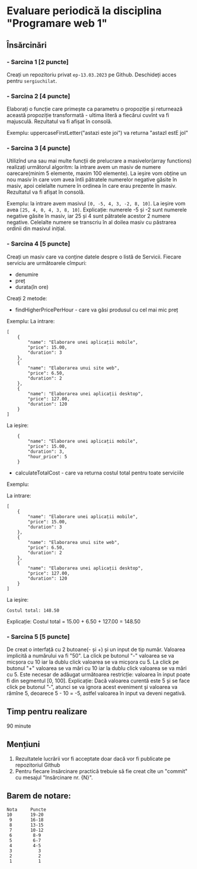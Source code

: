 # Evaluare periodică la disciplina "Programare web 1"

## Însărcinări
### - Sarcina 1 **[2 puncte]** 

Creați un repozitoriu privat `ep-13.03.2023` pe Github. Deschideți acces pentru `sergiuchilat`.


### - Sarcina 2 **[4 puncte]**

Elaborați o funcție care primește ca parametru o propoziție și returnează această propoziție transformată - ultima literă a fiecărui cuvînt va fi majusculă. Rezultatul va fi afișat în consolă.

Exemplu: uppercaseFirstLetter("astazi este joi") va returna "astazI estE joI" 

### - Sarcina 3 **[4 puncte]**

Utilizînd una sau mai multe funcții de prelucrare a masivelor(array functions) realizați următorul algoritm: la intrare avem un masiv de numere oarecare(minim 5 elemente, maxim 100 elemente). La ieșire vom obține un nou masiv în care vom avea întîi pătratele numerelor negative găsite în masiv, apoi celelalte numere în ordinea în care erau prezente în masiv.
Rezultatul va fi afișat în consolă.

Exemplu: la intrare avem masivul `[0, -5, 4, 3, -2, 8, 10]`. La ieșire vom avea `[25, 4, 0, 4, 3, 8, 10]`. Explicație: numerele -5 și -2 sunt numerele negative găsite în masiv, iar 25 și 4 sunt pătratele acestor 2 numere negative. Celelalte numere se transcriu în al doilea masiv cu păstrarea ordinii din masivul inițial.

### - Sarcina 4 **[5 puncte]**

Creați un masiv care va conține datele despre o listă de Servicii. Fiecare serviciu are următoarele cîmpuri:
- denumire
- preț
- durata(în ore)

Creați 2 metode:
- findHigherPricePerHour - care va găsi produsul cu cel mai mic preț

Exemplu:
La intrare:
```
[
    {
        "name": "Elaborare unei aplicații mobile",
        "price": 15.00,
        "duration": 3
    },
    {
        "name": "Elaborarea unui site web",
        "price": 6.50,
        "duration": 2
    },
    {
        "name": "Elaborarea unei aplicații desktop",
        "price": 127.00,
        "duration": 120
    }
]
```

La ieșire:
```
    {
        "name": "Elaborare unei aplicații mobile",
        "price": 15.00,
        "duration": 3,
        "hour_price": 5
    }
```


- calculateTotalCost - care va returna costul total pentru toate serviciile

Exemplu:

La intrare:
```
[
    {
        "name": "Elaborare unei aplicații mobile",
        "price": 15.00,
        "duration": 3
    },
    {
        "name": "Elaborarea unui site web",
        "price": 6.50,
        "duration": 2
    },
    {
        "name": "Elaborarea unei aplicații desktop",
        "price": 127.00,
        "duration": 120
    }
]
```

La ieșire:

`Costul total: 148.50`

Explicație:
Costul total = 15.00 + 6.50 + 127.00 = 148.50 


### - Sarcina 5 **[5 puncte]**

De creat o interfață cu 2 butoane(- și +) și un input de tip număr.
Valoarea implicită a numărului va fi "50".
La click pe butonul "-" valoarea se va micșora cu 10 iar la dublu click valoarea se va micșora cu 5.
La click pe butonul "+" valoarea se va mări cu 10 iar la dublu click valoarea se va mări cu 5.
Este necesar de adăugat următoarea restricție: valoarea în input poate fi din segmentul [0, 100].
Explicație: Dacă valoarea curentă este 5 și se face click pe butonul ”-”, atunci se va ignora acest eveniment și valoarea va rămîne 5, deoarece 5 - 10 = -5, astfel valoarea în input va deveni negativă.

## Timp pentru realizare 
90 minute

## Mențiuni
1. Rezultatele lucrării vor fi acceptate doar dacă vor fi publicate pe repozitoriul Github
2. Pentru fiecare însărcinare practică trebuie să fie creat cîte un "commit" cu mesajul "Insărcinare nr. {N}".

## Barem de notare:
```
Nota     Puncte
10       19-20
 9       16-18
 8       13-15
 7       10-12
 6        8-9
 5        6-7
 4        4-5
 3          3
 2          2
 1          1
```